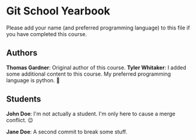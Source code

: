 # Git School Yearbook
Please add your name (and preferred programming language) to this file if you have completed this course. 

## Authors
**Thomas Gardner**: Original author of this course.
**Tyler Whitaker**: I added some additional content to this course. My preferred programming language is python. 🐍

## Students
**John Doe**: I'm not actually a student. I'm only here to cause a merge conflict. 😉 

**Jane Doe**: A second commit to break some stuff.
